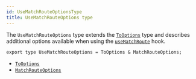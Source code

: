 ```yaml
---
id: UseMatchRouteOptionsType
title: UseMatchRouteOptions type
---
```


The `UseMatchRouteOptions` type extends the [`ToOptions`](../ToOptionsType.md) type and describes additional options available when using the [`useMatchRoute`](../useMatchRouteHook.md) hook.

```tsx
export type UseMatchRouteOptions = ToOptions & MatchRouteOptions;
```

- [`ToOptions`](../ToOptionsType.md)
- [`MatchRouteOptions`](../MatchRouteOptionsType.md)
